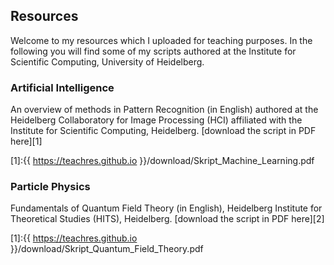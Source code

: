 
## Resources

Welcome to my resources which I uploaded for teaching purposes. In the following you will find some of my scripts authored at the Institute for Scientific Computing, University of Heidelberg. 

### Artificial Intelligence

An overview of methods in Pattern Recognition (in English) authored at the Heidelberg Collaboratory for Image Processing (HCI) affiliated with the Institute for Scientific Computing, Heidelberg. [download the script in PDF here][1]

[1]:{{ https://teachres.github.io }}/download/Skript_Machine_Learning.pdf

### Particle Physics
Fundamentals of Quantum Field Theory (in English), Heidelberg Institute for Theoretical Studies (HITS), Heidelberg. [download the script in PDF here][2]

[1]:{{ https://teachres.github.io }}/download/Skript_Quantum_Field_Theory.pdf
